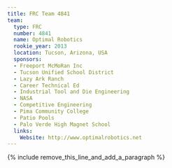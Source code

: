 ```yaml
---
title: FRC Team 4841
team:
  type: FRC
  number: 4841
  name: Optimal Robotics
  rookie_year: 2013
  location: Tucson, Arizona, USA
  sponsors:
  - Freeport McMoRan Inc
  - Tucson Unified School District
  - Lazy Ark Ranch
  - Career Technical Ed
  - Industrial Tool and Die Engineering
  - NASA
  - Competitive Engineering
  - Pima Community College
  - Patio Pools
  - Palo Verde High Magnet School
  links:
    Website: http://www.optimalrobotics.net
---
```


{% include remove_this_line_and_add_a_paragraph %}
